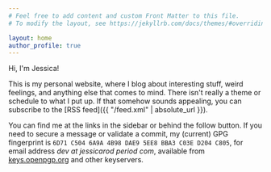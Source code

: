 ```yaml
---
# Feel free to add content and custom Front Matter to this file.
# To modify the layout, see https://jekyllrb.com/docs/themes/#overriding-theme-defaults

layout: home
author_profile: true
---
```


Hi, I'm Jessica!

This is my personal website, where I blog about interesting stuff, weird feelings, and anything else
that comes to mind. There isn't really a theme or schedule to what I put up. If that somehow sounds appealing, you can
subscribe to the [RSS feed]({{ "/feed.xml" | absolute_url }}).

You can find me at the links in the sidebar or behind the follow button. If you need to secure a message or validate a commit, my (current) GPG
fingerprint is `6D71 C504 6A9A 4B98 DAE9 5EE8 BBA3 C03E D204 C805`, for email address _dev at jessicarod period com_,
available from [keys.openpgp.org](https://keys.openpgp.org/) and other keyservers.